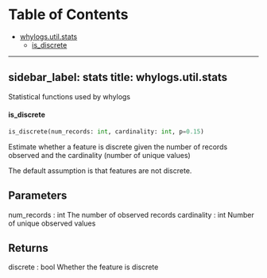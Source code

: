 # Table of Contents

* [whylogs.util.stats](#whylogs.util.stats)
  * [is\_discrete](#whylogs.util.stats.is_discrete)

---
sidebar_label: stats
title: whylogs.util.stats
---

Statistical functions used by whylogs

#### is\_discrete

```python
is_discrete(num_records: int, cardinality: int, p=0.15)
```

Estimate whether a feature is discrete given the number of records
observed and the cardinality (number of unique values)

The default assumption is that features are not discrete.

Parameters
----------
num_records : int
The number of observed records
cardinality : int
Number of unique observed values

Returns
-------
discrete : bool
Whether the feature is discrete

